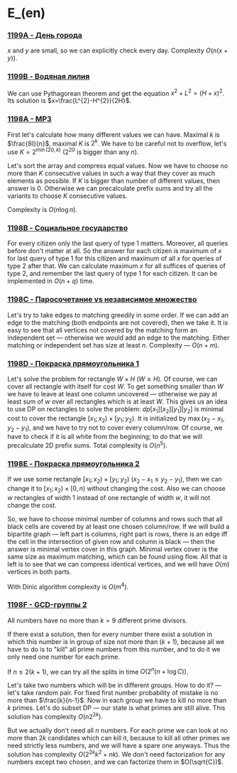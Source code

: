 # E_(en)


### [1199A - День города](../problems/A._City_Day.md "Codeforces Round 576 (Div. 2)")

$x$ and $y$ are small, so we can explicitly check every day. Complexity $O(n(x+y))$.

 
### [1199B - Водяная лилия](../problems/B._Water_Lily.md "Codeforces Round 576 (Div. 2)")

We can use Pythagorean theorem and get the equation $x^{2} + L^{2} = (H+x)^{2}$. Its solution is $x=\frac{L^{2}-H^{2}}{2H}$.

 
### [1198A - MP3](https://codeforces.com/contest/1198/problem/A "Codeforces Round 576 (Div. 1)")

First let's calculate how many different values we can have. Maximal $k$ is $\frac{8I}{n}$, maximal $K$ is $2^{k}$. We have to be careful not to overflow, let's use $K=2^{\min(20, k)}$ ($2^{20}$ is bigger than any $n$).

Let's sort the array and compress equal values. Now we have to choose no more than $K$ consecutive values in such a way that they cover as much elements as possible. If $K$ is bigger than number of different values, then answer is 0. Otherwise we can precalculate prefix sums and try all the variants to choose $K$ consecutive values.

Complexity is $O(n \log n)$.

 
### [1198B - Социальное государство](https://codeforces.com/contest/1198/problem/B "Codeforces Round 576 (Div. 1)")

For every citizen only the last query of type $1$ matters. Moreover, all queries before don't matter at all. So the answer for each citizen is maximum of $x$ for last query of type $1$ for this citizen and maximum of all $x$ for queries of type $2$ after that. We can calculate maximum $x$ for all suffices of queries of type $2$, and remember the last query of type $1$ for each citizen. It can be implemented in $O(n+q)$ time.

 
### [1198C - Паросочетание vs независимое множество](https://codeforces.com/contest/1198/problem/C "Codeforces Round 576 (Div. 1)")

Let's try to take edges to matching greedily in some order. If we can add an edge to the matching (both endpoints are not covered), then we take it. It is easy to see that all vertices not covered by the matching form an independent set — otherwise we would add an edge to the matching. Either matching or independent set has size at least $n$. Complexity — $O(n+m)$.

 
### [1198D - Покраска прямоугольника 1](https://codeforces.com/contest/1198/problem/D "Codeforces Round 576 (Div. 1)")

Let's solve the problem for rectangle $W \times H$ ($W \ge H$). Of course, we can cover all rectangle with itself for cost $W$. To get something smaller than $W$ we have to leave at least one column uncovered — otherwise we pay at least sum of $w$ over all rectangles which is at least $W$. This gives us an idea to use DP on rectangles to solve the problem: $dp[x_{1}][x_{2}][y_{1}][y_{2}]$ is minimal cost to cover the rectangle $[x_{1};x_{2})\times[y_{1};y_{2})$. It is initialized by $\max(x_{2}-x_{1}, y_{2}-y_{1})$, and we have to try not to cover every column/row. Of course, we have to check if it is all white from the beginning; to do that we will precalculate 2D prefix sums. Total complexity is $O(n^{5})$.

 
### [1198E - Покраска прямоугольника 2](https://codeforces.com/contest/1198/problem/E "Codeforces Round 576 (Div. 1)")

If we use some rectangle $[x_{1};x_{2}) \times [y_{1};y_{2})$ ($x_{2}-x_{1} \le y_{2}-y_{1}$), then we can change it to $[x_{1};x_{2}) \times [0, n)$ without changing the cost. Also we can choose $w$ rectangles of width $1$ instead of one rectangle of width $w$, it will not change the cost.

So, we have to choose minimal number of columns and rows such that all black cells are covered by at least one chosen column/row. If we will build a bipartite graph — left part is columns, right part is rows, there is an edge iff the cell in the intersection of given row and column is black — then the answer is minimal vertex cover in this graph. Minimal vertex cover is the same size as maximum matching, which can be found using flow. All that is left is to see that we can compress identical vertices, and we will have $O(m)$ vertices in both parts.

With Dinic algorithm complexity is $O(m^{4})$.

 
### [1198F - GCD-группы 2](https://codeforces.com/contest/1198/problem/F "Codeforces Round 576 (Div. 1)")

All numbers have no more than $k=9$ different prime divisors.

If there exist a solution, then for every number there exist a solution in which this number is in group of size not more than $(k+1)$, because all we have to do is to "kill" all prime numbers from this number, and to do it we only need one number for each prime.

If $n \le 2(k+1)$, we can try all the splits in time $O(2^{n} (n + \log C))$.

Let's take two numbers which will be in different groups. How to do it? — let's take random pair. For fixed first number probability of mistake is no more than $\frac{k}{n-1}$. Now in each group we have to kill no more than $k$ primes. Let's do subset DP — our state is what primes are still alive. This solution has complexity $O(n 2^{2k})$.

But we actually don't need all $n$ numbers. For each prime we can look at no more than $2k$ candidates which can kill it, because to kill all other primes we need strictly less numbers, and we will have a spare one anyways. Thus the solution has complexity $O(2^{2k}k^{2} + nk)$. We don't need factorization for any numbers except two chosen, and we can factorize them in $O(\sqrt{C})$.

